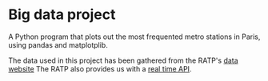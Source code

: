 # Big data project
A Python program that plots out the most frequented metro stations in Paris, using pandas and matplotplib.

The data used in this project has been gathered from the RATP's [data website](https://data.ratp.fr/explore/dataset/trafic-annuel-entrant-par-station-du-reseau-ferre-2020/information/)
The RATP also provides us with a [real time API](https://data.ratp.fr/page/temps-reel/).
